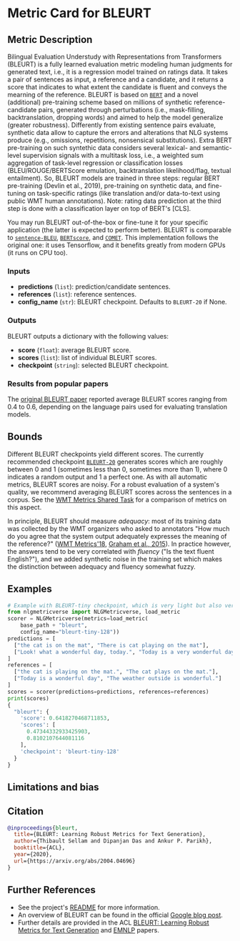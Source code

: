 # Metric Card for BLEURT

## Metric Description
Bilingual Evaluation Understudy with Representations from Transformers (BLEURT) is a fully learned evaluation metric modeling human judgments for generated text, i.e., it is a regression model trained on ratings data.
It takes a pair of sentences as input, a reference and a candidate, and it returns a score that indicates to what extent the candidate is fluent and conveys the mearning of the reference.
BLEURT is based on [`BERT`](https://arxiv.org/abs/1810.04805) and a novel (additional) pre-training scheme based on millions of synthetic reference-candidate pairs, generated through perturbations (i.e., mask-filling, backtranslation, dropping words) and aimed to help the model generalize (greater robustness).
Differently from existing sentence pairs evaluate, synthetic data allow to capture the errors and alterations that NLG systems produce (e.g., omissions, repetitions, nonsensical substitutions).
Extra BERT pre-training on such syntethic data considers several lexical- and semantic-level supervision signals with a multitask loss, i.e., a weighted sum aggregation of task-level regression or classification losses (BLEU/ROUGE/BERTScore emulation, backtranslation likelihood/flag, textual entailment).
So, BLEURT models are trained in three steps: regular BERT pre-training (Devlin et al., 2019), pre-training on synthetic data, and fine-tuning on task-specific ratings (like translation and/or data-to-text using public WMT human annotations).
Note: rating data prediction at the third step is done with a classification layer on top of BERT's [CLS].

You may run BLEURT out-of-the-box or fine-tune it for your specific application (the latter is expected to perform better).
BLEURT is comparable to [`sentence-BLEU`](https://en.wikipedia.org/wiki/BLEU), [`BERTscore`](https://arxiv.org/abs/1904.09675), and [`COMET`](https://github.com/Unbabel/COMET).
This implementation follows the original one: it uses Tensorflow, and it benefits greatly from modern GPUs (it runs on CPU too).

### Inputs
- **predictions** (`list`): prediction/candidate sentences.
- **references** (`list`): reference sentences.
- **config_name** (`str`): BLEURT checkpoint. Defaults to `BLEURT-20` if None.

### Outputs
BLEURT outputs a dictionary with the following values:
- **score** (`float`): average BLEURT score.
- **scores** (`list`): list of individual BLEURT scores.
- **checkpoint** (`string`): selected BLEURT checkpoint.

### Results from popular papers
The [original BLEURT paper](https://arxiv.org/abs/2004.04696) reported average BLEURT scores ranging from 0.4 to 0.6, depending on the language pairs used for evaluating translation models.

## Bounds
Different BLEURT checkpoints yield different scores.
The currently recommended checkpoint [`BLEURT-20`](https://storage.googleapis.com/bleurt-oss-21/BLEURT-20.zip) generates scores which are roughly between 0 and 1 (sometimes less than 0, sometimes more than 1), where 0 indicates a random output and 1 a perfect one.
As with all automatic metrics, BLEURT scores are noisy.
For a robust evaluation of a system's quality, we recommend averaging BLEURT scores across the sentences in a corpus.
See the [WMT Metrics Shared Task](http://statmt.org/wmt21/metrics-task.html) for a comparison of metrics on this aspect.

In principle, BLEURT should measure *adequacy*: most of its training data was collected by the WMT organizers who asked to annotators "How much do you agree that the system output adequately expresses the meaning of the reference?" ([WMT Metrics'18](http://www.statmt.org/wmt18/pdf/WMT078.pdf), [Graham et al., 2015](https://minerva-access.unimelb.edu.au/bitstream/handle/11343/56463/Graham_Can-machine-translation.pdf)).
In practice however, the answers tend to be very correlated with *fluency* ("Is the text fluent English?"), and we added synthetic noise in the training set which makes the distinction between adequacy and fluency somewhat fuzzy.

## Examples
```python
# Example with BLEURT-tiny checkpoint, which is very light but also very inaccurate
from nlgmetricverse import NLGMetricverse, load_metric
scorer = NLGMetricverse(metrics=load_metric(
    base_path + "bleurt",
    config_name="bleurt-tiny-128"))
predictions = [
  ["the cat is on the mat", "There is cat playing on the mat"],
  ["Look! what a wonderful day, today.", "Today is a very wonderful day"]
]
references = [
  ["the cat is playing on the mat.", "The cat plays on the mat."], 
  ["Today is a wonderful day", "The weather outside is wonderful."]
]
scores = scorer(predictions=predictions, references=references)
print(scores)
{
  "bleurt": {
    'score': 0.6418270468711853, 
    'scores': [
      0.47344332933425903, 
      0.8102107644081116
    ], 
    'checkpoint': 'bleurt-tiny-128'
  }
}
```

## Limitations and bias

## Citation
```bibtex
@inproceedings{bleurt,
  title={BLEURT: Learning Robust Metrics for Text Generation},
  author={Thibault Sellam and Dipanjan Das and Ankur P. Parikh},
  booktitle={ACL},
  year={2020},
  url={https://arxiv.org/abs/2004.04696}
}
```

## Further References
- See the project's [README](https://github.com/google-research/bleurt#readme) for more information.
- An overview of BLEURT can be found in the official [Google blog post](https://ai.googleblog.com/2020/05/evaluating-natural-language-generation.html).
- Further details are provided in the ACL [BLEURT: Learning Robust Metrics for Text Generation](https://arxiv.org/abs/2004.04696) and [EMNLP](http://arxiv.org/abs/2110.06341) papers.